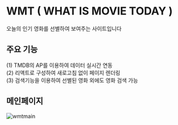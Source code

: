 # WMT ( WHAT IS MOVIE TODAY )

오늘의 인기 영화를 선별하여 보여주는 사이트입니다

## 주요 기능

(1) TMDB의 AP를 이용하여 데이터 실시간 연동 <br/>
(2) 리액트로 구성하여 새로고침 없이 페이지 렌더링 <br/>
(3) 검색기능을 이용하여 선별된 영화 외에도 영화 검색 가능


## 메인페이지
![wmtmain](https://user-images.githubusercontent.com/111400649/192108265-38134301-c516-4188-9eb8-e60a7024240e.PNG)
